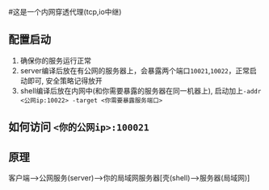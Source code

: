 #这是一个内网穿透代理(tcp,io中继)

## 配置启动

1. 确保你的服务运行正常
2. server编译后放在有公网的服务器上，会暴露两个端口`10021`,`10022`，正常启动即可, 安全策略记得放开
3. shell编译后放在内网中(和你需要暴露的服务器在同一机器上), 启动加上`-addr <公网ip:10022> -target <你需要暴露服务端口>`

## 如何访问 `<你的公网ip>:100021`

## 原理

客户端-->公网服务(server)-->你的局域网服务器[壳(shell)-->服务器(局域网)]
